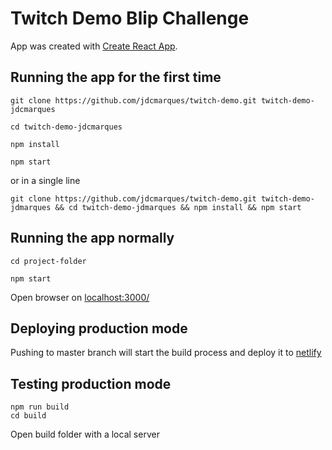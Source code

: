 ﻿
# Twitch Demo Blip Challenge

  

App was created with [Create React App](https://github.com/facebook/create-react-app).

  

## Running the app for the first time

  

    git clone https://github.com/jdcmarques/twitch-demo.git twitch-demo-jdcmarques
    
    cd twitch-demo-jdcmarques
    
    npm install
    
    npm start

or in a single line

    git clone https://github.com/jdcmarques/twitch-demo.git twitch-demo-jdmarques && cd twitch-demo-jdmarques && npm install && npm start

## Running the app normally

  

    cd project-folder
    
    npm start

Open browser on [localhost:3000/](http://localhost:3000/)

## Deploying production mode



Pushing to master branch will start the  build process and deploy it to [netlify]([https://jdcmarques.netlify.com](https://jdcmarques.netlify.com/))

  

## Testing production mode

    npm run build
    cd build

Open build folder with a local server
